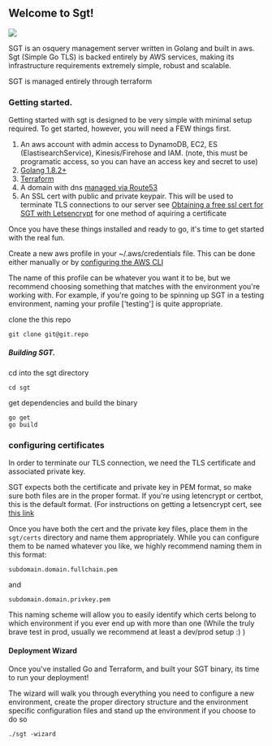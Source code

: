 ## Welcome to Sgt!
![](docs/images/11036-200.png)

SGT is an osquery management server written in Golang and built in aws.  Sgt (Simple Go TLS)
is backed entirely by AWS services, making its infrastructure requirements extremely
simple, robust and scalable.

SGT is managed entirely through terraform

### Getting started.

Getting started with sgt is designed to be very simple with minimal setup required.  To get started, however, you will need a FEW things first.

1. An aws account with admin access to DynamoDB, EC2, ES (ElastisearchService), Kinesis/Firehose and IAM. (note, this must be
programatic access, so you can have an access key and secret to use)
2. [Golang 1.8.2+](https://golang.org/doc/install)
3. [Terraform](https://www.terraform.io/intro/getting-started/install.html)
4. A domain with dns [managed via Route53](http://docs.aws.amazon.com/Route53/latest/DeveloperGuide/MigratingDNS.html)
5. An SSL cert with public and private keypair.  This will be used to terminate TLS connections to our server
see [Obtaining a free ssl cert for SGT with Letsencrypt](docs/letsencrypt_cert_instructions.md) for one method of aquiring a certificate


Once you have these things installed and ready to go, it's time to get started with the real fun.

Create a new aws profile in your ~/.aws/credentials file.  This can be done either manually or by [configuring the AWS CLI](http://docs.aws.amazon.com/cli/latest/userguide/cli-config-files.html)

The name of this profile can be whatever you want it to be, but we recommend choosing something that matches with
the environment you're working with.  For example, if you're going to be spinning up SGT in a testing environment, naming your profile ['testing'] is
quite appropriate.

clone the this repo
```commandline
git clone git@git.repo
```

##### Building SGT.
cd into the sgt directory

```commandline
cd sgt
```

get dependencies and build the binary

```commandline
go get
go build
```

### configuring certificates

In order to terminate our TLS connection, we need the TLS certificate and associated private key.

SGT expects both the certificate and private key in PEM format, so make sure both files are in the proper format.
If you're using letencrypt or certbot, this is the default format.  (For instructions on getting a letsencrypt cert,
see [this link](docs/letsencrypt_cert_instructions.md)

Once you have both the cert and the private key files, place them in the `sgt/certs` directory and name them appropriately.
While you can configure them to be named whatever you like, we highly recommend naming them in this format:
```
subdomain.domain.fullchain.pem
```
and
```
subdomain.domain.privkey.pem
```

This naming scheme will allow you to easily identify which certs belong to which environment if you ever end up with more than
one (While the truly brave test in prod, usually we recommend at least a dev/prod setup :) )

#### Deployment Wizard

Once you've installed Go and Terraform, and built your SGT binary, its time to run your deployment!

The wizard will walk you through everything you need to configure a new environment,
create the proper directory structure and the environment specific configuration
files and stand up the environment if you choose to do so

```commandline
./sgt -wizard
```


